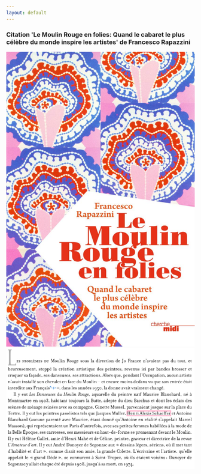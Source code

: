 ```yaml
---
layout: default
---
```





### Citation 'Le Moulin Rouge en folies: Quand le cabaret le plus célèbre du monde inspire les artistes' de Francesco Rapazzini
![Branching](../assets/20241102_henri_alexis_schaeffer_le_moulin_rouge_en_folies_rapazzini_3.jpg)
![Branching](../assets/20241102_henri_alexis_schaeffer_le_moulin_rouge_en_folies_rapazzini_2.png)
